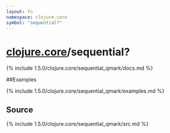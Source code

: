 ```yaml
---
layout: fn
namespace: clojure.core
symbol: "sequential?"
---
```


# [clojure.core](../)/sequential?

{% include 1.5.0/clojure.core/sequential_qmark/docs.md %}

##Examples

{% include 1.5.0/clojure.core/sequential_qmark/examples.md %}
## Source
{% include 1.5.0/clojure.core/sequential_qmark/src.md %}


